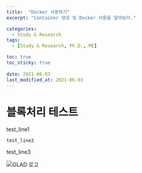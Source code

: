 ```yaml
---
title:  "Docker 사용하기"
excerpt: "Container 생성 및 Docker 사용을 알아보자."

categories:
  - Study & Research
tags:
  - [Study & Research, Ph.D., ME]

toc: true
toc_sticky: true
 
date: 2021-06-03
last_modified_at: 2021-06-03
---
```






# 블록처리 테스트
test_line1

    test_line2

test_line3

![GLAD 로고]("D:/Dongwhanlee.github.io/assets/images")